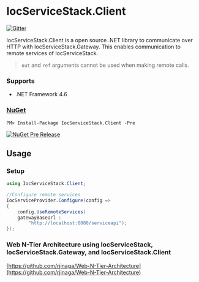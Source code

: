 # IocServiceStack.Client

[![Gitter](https://badges.gitter.im/IocServiceStack/Lobby.svg)](https://gitter.im/IocServiceStack/Lobby?utm_source=badge&utm_medium=badge&utm_campaign=pr-badge&utm_content=body_badge)

IocServiceStack.Client is a open source .NET library to communicate over HTTP with IocServiceStack.Gateway. This enables communication to remote services of IocServiceStack.

> `out` and `ref` arguments cannot be used when making remote calls.

### Supports
- .NET Framework 4.6


### [NuGet](https://www.nuget.org/packages/IocServiceStack.Gateway/)
```
PM> Install-Package IocServiceStack.Client -Pre
```
[![NuGet Pre Release](https://img.shields.io/badge/nuget-Pre%20Release-yellow.svg)](https://www.nuget.org/packages/IocServiceStack.Client/)


## Usage

### Setup

```c#
using IocServiceStack.Client;

//Configure remote services
IocServiceProvider.Configure(config =>
{
    config.UseRemoteServices(
	gatewayBaseUrl : 
		"http://localhost:8080/serviceapi");
});

```

### Web N-Tier Architecture using IocServiceStack, IocServiceStack.Gateway, and IocServiceStack.Client 

[https://github.com/rjinaga/Web-N-Tier-Architecture](https://github.com/rjinaga/Web-N-Tier-Architecture)





